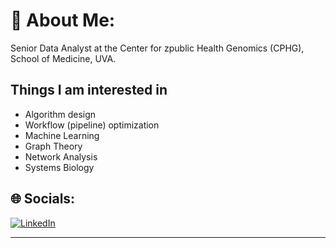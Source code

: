 # 💫 About Me:
Senior Data Analyst at the Center for zpublic Health Genomics (CPHG), School of Medicine, UVA.

## Things I am interested in

* Algorithm design
* Workflow (pipeline) optimization
* Machine Learning
* Graph Theory
* Network Analysis
* Systems Biology


## 🌐 Socials:
[![LinkedIn](https://img.shields.io/badge/LinkedIn-%230077B5.svg?logo=linkedin&logoColor=white)](https://linkedin.com/in/sbandyopadhyay95) 


---

<!-- Proudly created with GPRM ( https://gprm.itsvg.in ) -->
